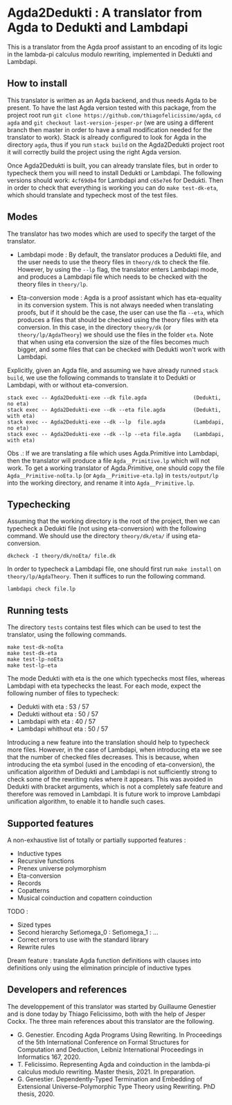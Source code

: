 # Agda2Dedukti : A translator from Agda to Dedukti and Lambdapi

This is a translator from the Agda proof assistant to an encoding of its logic in the lambda-pi calculus modulo rewriting, implemented in Dedukti and Lambdapi.

## How to install

This translator is written as an Agda backend, and thus needs Agda to be present. To have the last Agda version tested with this package, from the project root run `git clone https://github.com/thiagofelicissimo/agda`, `cd agda` and `git checkout last-version-jesper-pr` (we are using a different branch then master in order to have a small modification needed for the translator to work). Stack is already configured to look for Agda in the directory `agda`, thus if you run `stack build` on the Agda2Dedukti project root it will correctly build the project using the right Agda version. 

Once Agda2Dedukti is built, you can already translate files, but in order to typecheck them you will need to install Dedukti or Lambdapi. The following versions should work: `4cf69db4` for Lambdapi and `c65e7e6` for Dedukti. Then in order to check that everything is working you can do `make test-dk-eta`, which should translate and typecheck most of the test files.

## Modes

The translator has two modes which are used to specify the target of the translator.

- Lambdapi mode : By default, the translator produces a Dedukti file, and the user needs to use the theory files in `theory/dk` to check the file. However, by using the `--lp` flag, the translator enters Lambdapi mode, and produces a Lambdapi file which needs to be checked with the theory files in `theory/lp`.

- Eta-conversion mode : Agda is a proof assistant which has eta-equality in its conversion system. This is not always needed when translating proofs, but if it should be the case, the user can use the fla `--eta`, which produces a files that should be checked using the theory files with eta conversion. In this case, in the directory `theory/dk` (or `theory/lp/AgdaTheory`) we should use the files in the folder `eta`. Note that when using eta conversion the size of the files becomes much bigger, and some files that can be checked with Dedukti won't work with Lambdapi.

Explicitly, given an Agda file, and assuming we have already runned `stack build`, we use the following commands to translate it to Dedukti or Lambdapi, with or without eta-conversion.
```
stack exec -- Agda2Dedukti-exe --dk file.agda               (Dedukti, no eta)
stack exec -- Agda2Dedukti-exe --dk --eta file.agda         (Dedukti, with eta)
stack exec -- Agda2Dedukti-exe --dk --lp  file.agda         (Lambdapi, no eta)
stack exec -- Agda2Dedukti-exe --dk --lp --eta file.agda    (Lambdapi, with eta)
```

Obs .: If we are translating a file which uses Agda.Primitive into Lambdapi, then the translator will produce a file `Agda__Primitive.lp` which will not work. To get a working translator of Agda.Primitive, one should copy the file `Agda__Primitive-noEta.lp` (or `Agda__Primitive-eta.lp`) in `tests/output/lp` into the working directory, and rename it into `Agda__Primitive.lp`.

## Typechecking

Assuming that the working directory is the root of the project, then we can typecheck a Dedukti file (not using eta-conversion) with the following command. We should use the directory `theory/dk/eta/` if using eta-conversion.
```
dkcheck -I theory/dk/noEta/ file.dk
```

In order to typecheck a Lambdapi file, one should first run `make install` on `theory/lp/AgdaTheory`. Then it suffices to run the following command.
```
lambdapi check file.lp
```

## Running tests

The directory `tests` contains test files which can be used to test the translator, using the following commands.
```
make test-dk-noEta
make test-dk-eta
make test-lp-noEta
make test-lp-eta
```
The mode Dedukti with eta is the one which typechecks most files, whereas Lambdapi with eta typechecks the least. For each mode, expect the following number of files to typecheck:

- Dedukti with eta : 53 / 57
- Dedukti without eta : 50  / 57
- Lambdapi with eta : 40 / 57
- Lambdapi whithout eta : 50 / 57

Introducing a new feature into the translation should help to typecheck more files. However, in the case of Lambdapi, when introducing eta we see that the number of checked files decreases. This is because, when introducing the eta symbol (used in the encoding of eta-conversion), the unification algorithm of Dedukti and Lambdapi is not sufficiently strong to check some of the rewriting rules where it appears. This was avoided in Dedukti with bracket arguments, which is not a completely safe feature and therefore was removed in Lambdapi. It is future work to improve Lambdapi unification algorithm, to enable it to handle such cases. 

## Supported features

A non-exhaustive list of totally or partially supported features :

- Inductive types
- Recursive functions
- Prenex universe polymorphism
- Eta-conversion
- Records
- Copatterns
- Musical coinduction and copattern coinduction

TODO :

- Sized types
- Second hierarchy Set\omega_0 : Set\omega_1 : ...
- Correct errors to use with the standard library
- Rewrite rules

Dream feature : translate Agda function definitions with clauses into definitions only using the elimination principle of inductive types

## Developers and references

The developpement of this translator was started by Guillaume Genestier and is  done today by Thiago Felicissimo, both with the help of Jesper Cockx. The three main references about this translator are the following.

- G. Genestier. Encoding Agda Programs Using Rewriting. In Proceedings of the 5th International Conference on Formal Structures for Computation and Deduction, Leibniz International Proceedings in Informatics 167, 2020.
- T. Felicissimo. Representing Agda and coinduction in the lambda-pi calculus modulo rewriting. Master thesis, 2021. In preparation.
- G. Genestier. Dependently-Typed Termination and Embedding of Extensional Universe-Polymorphic Type Theory using Rewriting. PhD thesis, 2020.
